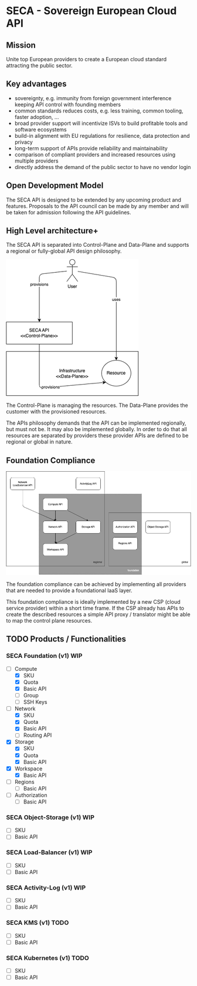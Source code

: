# SECA - Sovereign European Cloud API

## Mission

Unite top European providers to create a European cloud standard attracting the public sector.

## Key advantages

* sovereignty, e.g. immunity from foreign government interference keeping API control with founding members
* common standards reduces costs, e.g. less training, common tooling, faster adoption, …
* broad provider support will incentivize ISVs to build profitable tools and software ecosystems
* build-in alignment with EU regulations for resilience, data protection and privacy
* long-term support of APIs provide reliability and maintainability
* comparison of compliant providers and increased resources using multiple providers
* directly address the demand of the public sector to have no vendor login



## Open Development Model

The SECA API is designed to be extended by any upcoming product and features. Proposals
to the API council can be made by any member and will be taken for admission following the API
guidelines.

## High Level architecture+

The SECA API is separated into Control-Plane and Data-Plane and supports a
regional or fully-global API design philosophy.

![./assets/high-level-separation.png](./assets/high-level-separation.png)

The Control-Plane is managing the resources. The Data-Plane provides the
customer with the provisioned resources.

The APIs philosophy demands that the API can be implemented regionally, but
must not be. It may also be implemented globally. In order to do that all
resources are separated by providers these provider APIs are defined to be
regional or global in nature.

## Foundation Compliance

![./guidelines/dependencies.png](./guidelines/dependencies.png)

The foundation compliance can be achieved by implementing all providers that
are needed to provide a foundational IaaS layer.

This foundation compliance is ideally implemented by a new CSP (cloud service
provider) within a short time frame. If the CSP already has APIs to create
the described resources a simple API proxy / translator might be able to
map the control plane resources.

## TODO Products / Functionalities

### SECA Foundation (v1) **WIP**

* [ ] Compute
  * [x] SKU
  * [x] Quota
  * [x] Basic API
  * [ ] Group
  * [ ] SSH Keys
* [ ] Network
  * [x] SKU
  * [x] Quota
  * [x] Basic API
  * [ ] Routing API
* [x] Storage
  * [x] SKU
  * [x] Quota
  * [x] Basic API
* [x] Workspace
  * [x] Basic API
* [ ] Regions
  * [ ] Basic API
* [ ] Authorization
  * [ ] Basic API

### SECA Object-Storage (v1) **WIP**

* [ ] SKU
* [ ] Basic API

### SECA Load-Balancer (v1) **WIP**

* [ ] SKU
* [ ] Basic API

### SECA Activity-Log (v1) **WIP**

* [ ] SKU
* [ ] Basic API

### SECA KMS (v1) **TODO**

* [ ] SKU
* [ ] Basic API

### SECA Kubernetes (v1) **TODO**

* [ ] SKU
* [ ] Basic API
